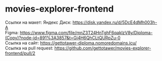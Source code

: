 # movies-explorer-frontend

Ссылки на макет:
Яндекс Диск: https://disk.yandex.ru/d/5DcE4dMh003h-A<br/>
Figma: https://www.figma.com/file/mnZ3T24HnTghF6qaklzV8y/Diploma-(Copy)?node-id=891%3A3857&t=Gi4H6QhCLtQURpZu-0<br/>
Ссылка на сайт: https://gettotawer-diploma.nomoredomains.icu/<br/>
Ссылка на pull request: https://github.com/gettotawer/movies-explorer-frontend/pull/2
